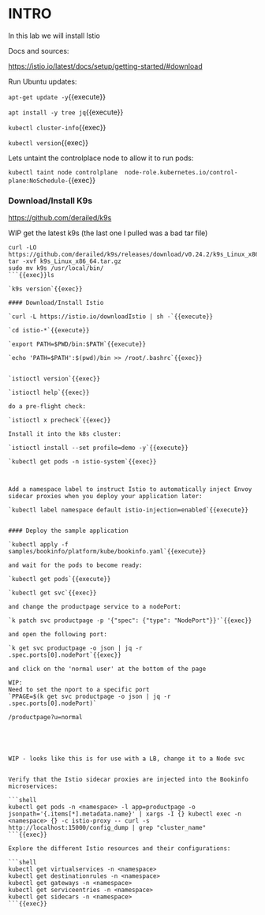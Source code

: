 # INTRO

In this lab we will install Istio

Docs and sources:

https://istio.io/latest/docs/setup/getting-started/#download

Run Ubuntu updates:

`apt-get update -y`{{execute}}

`apt install -y tree jq`{{execute}}

`kubectl cluster-info`{{exec}}

`kubectl version`{{exec}}

Lets untaint the controlplace node to allow it to run pods:

`kubectl taint node controlplane  node-role.kubernetes.io/control-plane:NoSchedule-`{{exec}}

### Download/Install K9s

https://github.com/derailed/k9s

WIP get the latest k9s (the last one I pulled was a bad tar file)

```
curl -LO https://github.com/derailed/k9s/releases/download/v0.24.2/k9s_Linux_x86_64.tar.gz
tar -xvf k9s_Linux_x86_64.tar.gz
sudo mv k9s /usr/local/bin/
```{{exec}}ls

`k9s version`{{exec}}

#### Download/Install Istio

`curl -L https://istio.io/downloadIstio | sh -`{{execute}}

`cd istio-*`{{execute}}

`export PATH=$PWD/bin:$PATH`{{execute}}

`echo 'PATH=$PATH':$(pwd)/bin >> /root/.bashrc`{{exec}}


`istioctl version`{{exec}}

`istioctl help`{{exec}}

do a pre-flight check:

`istioctl x precheck`{{exec}}

Install it into the k8s cluster:

`istioctl install --set profile=demo -y`{{execute}}

`kubectl get pods -n istio-system`{{exec}}



Add a namespace label to instruct Istio to automatically inject Envoy sidecar proxies when you deploy your application later:

`kubectl label namespace default istio-injection=enabled`{{execute}}


#### Deploy the sample application

`kubectl apply -f samples/bookinfo/platform/kube/bookinfo.yaml`{{execute}}

and wait for the pods to become ready:

`kubectl get pods`{{execute}}

`kubectl get svc`{{exec}}

and change the productpage service to a nodePort:

`k patch svc productpage -p '{"spec": {"type": "NodePort"}}'`{{exec}}

and open the following port:

`k get svc productpage -o json | jq -r .spec.ports[0].nodePort`{{exec}}

and click on the 'normal user' at the bottom of the page

WIP:
Need to set the nport to a specific port
`PPAGE=$(k get svc productpage -o json | jq -r .spec.ports[0].nodePort)`

/productpage?u=normal





WIP - looks like this is for use with a LB, change it to a Node svc


Verify that the Istio sidecar proxies are injected into the Bookinfo microservices:

```shell
kubectl get pods -n <namespace> -l app=productpage -o jsonpath='{.items[*].metadata.name}' | xargs -I {} kubectl exec -n <namespace> {} -c istio-proxy -- curl -s http://localhost:15000/config_dump | grep "cluster_name"
```{{exec}}

Explore the different Istio resources and their configurations:

```shell
kubectl get virtualservices -n <namespace>
kubectl get destinationrules -n <namespace>
kubectl get gateways -n <namespace>
kubectl get serviceentries -n <namespace>
kubectl get sidecars -n <namespace>
```{{exec}}

